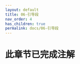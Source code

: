 ```yaml
---
layout: default
title: 06-引导段
nav_order: 4
has_children: true
permalink: docs/06-引导段
---
```


# 此章节已完成注解